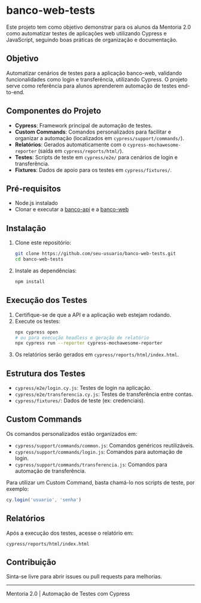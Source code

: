 # banco-web-tests

Este projeto tem como objetivo demonstrar para os alunos da Mentoria 2.0 como automatizar testes de aplicações web utilizando Cypress e JavaScript, seguindo boas práticas de organização e documentação.

## Objetivo
Automatizar cenários de testes para a aplicação banco-web, validando funcionalidades como login e transferência, utilizando Cypress. O projeto serve como referência para alunos aprenderem automação de testes end-to-end.

## Componentes do Projeto
- **Cypress**: Framework principal de automação de testes.
- **Custom Commands**: Comandos personalizados para facilitar e organizar a automação (localizados em `cypress/support/commands/`).
- **Relatórios**: Gerados automaticamente com o `cypress-mochawesome-reporter` (saída em `cypress/reports/html/`).
- **Testes**: Scripts de teste em `cypress/e2e/` para cenários de login e transferência.
- **Fixtures**: Dados de apoio para os testes em `cypress/fixtures/`.

## Pré-requisitos
- Node.js instalado
- Clonar e executar a [banco-api](https://github.com/juliodelimas/banco-api) e a [banco-web](https://github.com/juliodelimas/banco-web)

## Instalação
1. Clone este repositório:
   ```bash
   git clone https://github.com/seu-usuario/banco-web-tests.git
   cd banco-web-tests
   ```
2. Instale as dependências:
   ```bash
   npm install
   ```

## Execução dos Testes
1. Certifique-se de que a API e a aplicação web estejam rodando.
2. Execute os testes:
   ```bash
   npx cypress open
   # ou para execução headless e geração de relatório
   npx cypress run --reporter cypress-mochawesome-reporter
   ```
3. Os relatórios serão gerados em `cypress/reports/html/index.html`.

## Estrutura dos Testes
- `cypress/e2e/login.cy.js`: Testes de login na aplicação.
- `cypress/e2e/transferencia.cy.js`: Testes de transferência entre contas.
- `cypress/fixtures/`: Dados de teste (ex: credenciais).

## Custom Commands
Os comandos personalizados estão organizados em:
- `cypress/support/commands/common.js`: Comandos genéricos reutilizáveis.
- `cypress/support/commands/login.js`: Comandos para automação de login.
- `cypress/support/commands/transferencia.js`: Comandos para automação de transferência.

Para utilizar um Custom Command, basta chamá-lo nos scripts de teste, por exemplo:
```js
cy.login('usuario', 'senha')
```

## Relatórios
Após a execução dos testes, acesse o relatório em:
```
cypress/reports/html/index.html
```

## Contribuição
Sinta-se livre para abrir issues ou pull requests para melhorias.

---
Mentoria 2.0 | Automação de Testes com Cypress